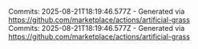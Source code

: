 Commits: 2025-08-21T18:19:46.577Z - Generated via https://github.com/marketplace/actions/artificial-grass
<br>
Commits: 2025-08-21T18:19:46.577Z - Generated via https://github.com/marketplace/actions/artificial-grass
<br>
